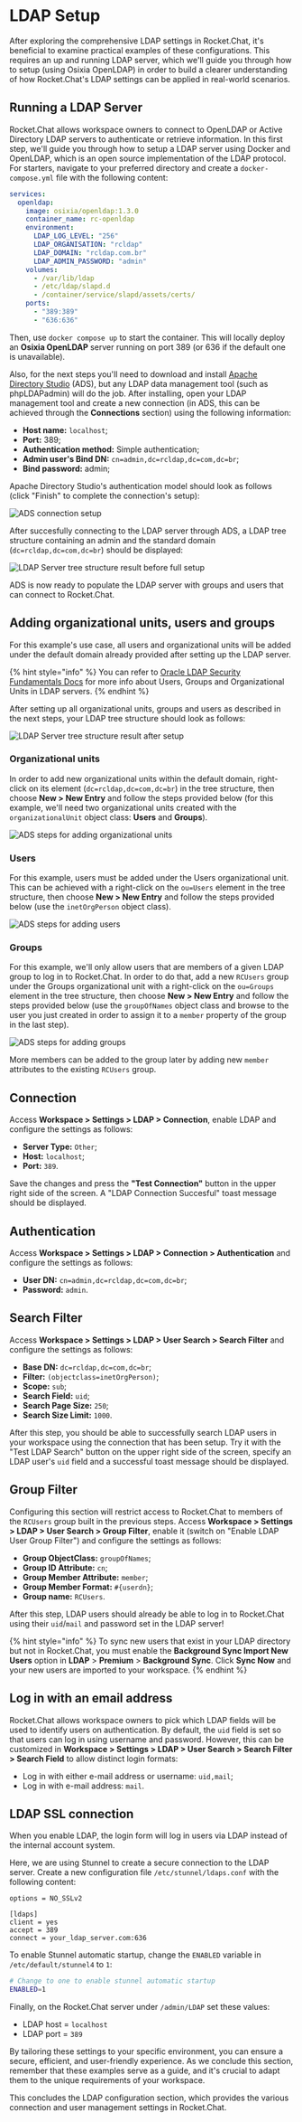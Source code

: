 # LDAP Setup

After exploring the comprehensive LDAP settings in Rocket.Chat, it's beneficial to examine practical examples of these configurations. This requires an up and running LDAP server, which we'll guide you through how to setup (using Osixia OpenLDAP) in order to build a clearer understanding of how Rocket.Chat's LDAP settings can be applied in real-world scenarios.

## Running a LDAP Server

Rocket.Chat allows workspace owners to connect to OpenLDAP or Active Directory LDAP servers to authenticate or retrieve information. In this first step, we'll guide you through how to setup a LDAP server using Docker and OpenLDAP, which is an open source implementation of the LDAP protocol. For starters, navigate to your preferred directory and create a `docker-compose.yml` file with the following content:

```yaml
services:
  openldap:
    image: osixia/openldap:1.3.0
    container_name: rc-openldap
    environment:
      LDAP_LOG_LEVEL: "256"
      LDAP_ORGANISATION: "rcldap"
      LDAP_DOMAIN: "rcldap.com.br"
      LDAP_ADMIN_PASSWORD: "admin"
    volumes:
      - /var/lib/ldap
      - /etc/ldap/slapd.d
      - /container/service/slapd/assets/certs/
    ports:
      - "389:389"
      - "636:636"
```

Then, use `docker compose up` to start the container. This will locally deploy an **Osixia OpenLDAP** server running on port 389 (or 636 if the default one is unavailable).

Also, for the next steps you'll need to download and install [Apache Directory Studio](https://directory.apache.org/studio/downloads.html) (ADS), but any LDAP data management tool (such as phpLDAPadmin) will do the job. After installing, open your LDAP management tool and create a new connection (in ADS, this can be achieved through the **Connections** section) using the following information:

* **Host name:** `localhost`;
* **Port:** 389;
* **Authentication method:** Simple authentication;
* **Admin user's Bind DN:** `cn=admin,dc=rcldap,dc=com,dc=br`;
* **Bind password:** admin;

Apache Directory Studio's authentication model should look as follows (click "Finish" to complete the connection's setup):

![ADS connection setup](../../../.gitbook/assets/ldap-apache-new-connection-auth.png)

After succesfully connecting to the LDAP server through ADS, a LDAP tree structure containing an admin and the standard domain (`dc=rcldap,dc=com,dc=br`) should be displayed:

![LDAP Server tree structure result before full setup](../../../.gitbook/assets/ldap-apache-start.png)

ADS is now ready to populate the LDAP server with groups and users that can connect to Rocket.Chat.

## Adding organizational units, users and groups

For this example's use case, all users and organizational units will be added under the default domain already provided after setting up the LDAP server.

{% hint style="info" %}
You can refer to [Oracle LDAP Security Fundamentals Docs](https://docs.oracle.com/cd/E79533\_01/VSMGU/ldap001.htm) for more info about Users, Groups and Organizational Units in LDAP servers.
{% endhint %}

After setting up all organizational units, groups and users as described in the next steps, your LDAP tree structure should look as follows:

![LDAP Server tree structure result after setup](../../../.gitbook/assets/ldap-result.png)

### Organizational units

In order to add new organizational units within the default domain, right-click on its element (`dc=rcldap,dc=com,dc=br`) in the tree structure, then choose **New > New Entry** and follow the steps provided below (for this example, we'll need two organizational units created with the `organizationalUnit` object class: **Users** and **Groups**).

![ADS steps for adding organizational units](../../../.gitbook/assets/ldap-ads-ou-steps.png)

### Users

For this example, users must be added under the Users organizational unit. This can be achieved with a right-click on the `ou=Users` element in the tree structure, then choose **New > New Entry** and follow the steps provided below (use the `inetOrgPerson` object class).

![ADS steps for adding users](../../../.gitbook/assets/ldap-ads-users-steps.png)

### Groups

For this example, we'll only allow users that are members of a given LDAP group to log in to Rocket.Chat. In order to do that, add a new `RCUsers` group under the Groups organizational unit with a right-click on the `ou=Groups` element in the tree structure, then choose **New > New Entry** and follow the steps provided below (use the `groupOfNames` object class and browse to the user you just created in order to assign it to a `member` property of the group in the last step).

![ADS steps for adding groups](../../../.gitbook/assets/ldap-ads-groups-steps.png)

More members can be added to the group later by adding new `member` attributes to the existing `RCUsers` group.

## **Connection**

Access **Workspace > Settings > LDAP > Connection**, enable LDAP and configure the settings as follows:

* **Server Type:** `Other`;
* **Host:** `localhost`;
* **Port:** `389`.

Save the changes and press the **"Test Connection"** button in the upper right side of the screen. A "LDAP Connection Succesful" toast message should be displayed.

## Authentication

Access **Workspace > Settings > LDAP > Connection > Authentication** and configure the settings as follows:

* **User DN:** `cn=admin,dc=rcldap,dc=com,dc=br`;
* **Password:** `admin`.

## Search Filter

Access **Workspace > Settings > LDAP > User Search > Search Filter** and configure the settings as follows:

* **Base DN:** `dc=rcldap,dc=com,dc=br`;
* **Filter:** `(objectclass=inetOrgPerson)`;
* **Scope:** `sub`;
* **Search Field:** `uid`;
* **Search Page Size:** `250`;
* **Search Size Limit:** `1000`.

After this step, you should be able to successfully search LDAP users in your workspace using the connection that has been setup. Try it with the "Test LDAP Search" button on the upper right side of the screen, specify an LDAP user's `uid` field and a successful toast message should be displayed.

## Group Filter

Configuring this section will restrict access to Rocket.Chat to members of the `RCUsers` group built in the previous steps. Access **Workspace > Settings > LDAP > User Search > Group Filter**, enable it (switch on "Enable LDAP User Group Filter") and configure the settings as follows:

* **Group ObjectClass:** `groupOfNames`;
* **Group ID Attribute:** `cn`;
* **Group Member Attribute:** `member`;
* **Group Member Format:** `#{userdn}`;
* **Group name:** `RCUsers`.

After this step, LDAP users should already be able to log in to Rocket.Chat using their `uid`/`mail` and password set in the LDAP server!

{% hint style="info" %}
To sync new users that exist in your LDAP directory but not in Rocket.Chat, you must enable the **Background Sync Import New Users** option in **LDAP** > **Premium** > **Background Sync**. Click **Sync Now** and your new users are imported to your workspace.
{% endhint %}

## Log in with an email address

Rocket.Chat allows workspace owners to pick which LDAP fields will be used to identify users on authentication. By default, the `uid` field is set so that users can log in using username and password. However, this can be customized in **Workspace > Settings > LDAP > User Search > Search Filter > Search Field** to allow distinct login formats:

* Log in with either e-mail address or username: `uid,mail`;
* Log in with e-mail address: `mail`.

## LDAP SSL connection

When you enable LDAP, the login form will log in users via LDAP instead of the internal account system.

Here, we are using Stunnel to create a secure connection to the LDAP server. Create a new configuration file `/etc/stunnel/ldaps.conf` with the following content:

```
options = NO_SSLv2

[ldaps]
client = yes
accept = 389
connect = your_ldap_server.com:636
```

To enable Stunnel automatic startup, change the `ENABLED` variable in `/etc/default/stunnel4` to `1`:

```bash
# Change to one to enable stunnel automatic startup
ENABLED=1
```

Finally, on the Rocket.Chat server under `/admin/LDAP` set these values:

* LDAP host = `localhost`
* LDAP port = `389`

By tailoring these settings to your specific environment, you can ensure a secure, efficient, and user-friendly experience. As we conclude this section, remember that these examples serve as a guide, and it's crucial to adapt them to the unique requirements of your workspace.

This concludes the LDAP configuration section, which provides the various connection and user management settings in Rocket.Chat.
